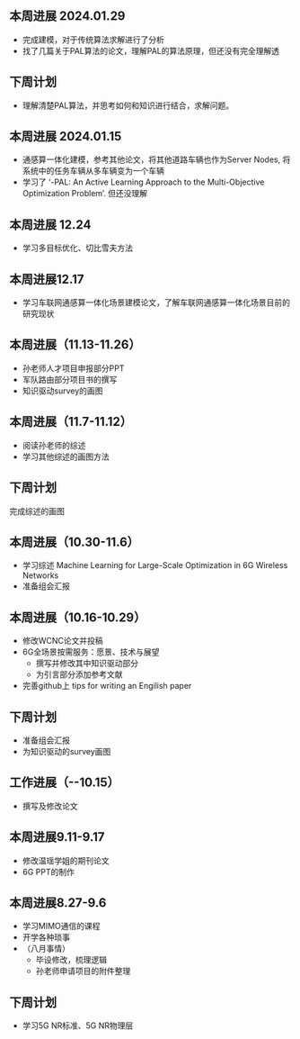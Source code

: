 ## 本周进展 2024.01.29
- 完成建模，对于传统算法求解进行了分析
- 找了几篇关于PAL算法的论文，理解PAL的算法原理，但还没有完全理解透

## 下周计划
- 理解清楚PAL算法，并思考如何和知识进行结合，求解问题。
## 本周进展 2024.01.15
- 通感算一体化建模，参考其他论文，将其他道路车辆也作为Server Nodes, 将系统中的任务车辆从多车辆变为一个车辆
- 学习了 ‘-PAL: An Active Learning Approach to the Multi-Objective Optimization Problem’. 但还没理解

## 本周进展 12.24
- 学习多目标优化、切比雪夫方法


## 本周进展12.17
- 学习车联网通感算一体化场景建模论文，了解车联网通感算一体化场景目前的研究现状

## 本周进展（11.13-11.26）
- 孙老师人才项目申报部分PPT
- 军队路由部分项目书的撰写
- 知识驱动survey的画图

## 本周进展（11.7-11.12）
- 阅读孙老师的综述
- 学习其他综述的画图方法

## 下周计划
完成综述的画图
## 本周进展（10.30-11.6）
- 学习综述 Machine Learning for Large-Scale Optimization in 6G Wireless Networks
- 准备组会汇报

## 本周进展（10.16-10.29）
- 修改WCNC论文并投稿
- 6G全场景按需服务：愿景、技术与展望
  - 撰写并修改其中知识驱动部分
  - 为引言部分添加参考文献
- 完善github上 tips for writing an Engilish paper

## 下周计划
- 准备组会汇报
- 为知识驱动的survey画图

## 工作进展（--10.15）
- 撰写及修改论文

## 本周进展9.11-9.17
- 修改温瑶学姐的期刊论文
- 6G PPT的制作


## 本周进展8.27-9.6
- 学习MIMO通信的课程
- 开学各种琐事
- （八月事情）
  -   毕设修改，梳理逻辑
  -   孙老师申请项目的附件整理
   

## 下周计划
- 学习5G NR标准、5G NR物理层
